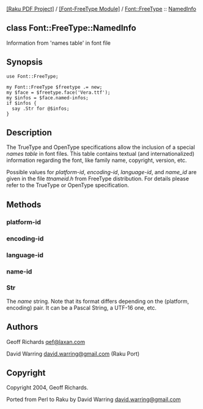 [[Raku PDF Project]](https://pdf-raku.github.io)
 / [[Font-FreeType Module]](https://pdf-raku.github.io/Font-FreeType-raku)
 / [Font::FreeType](https://pdf-raku.github.io/Font-FreeType-raku/Font/FreeType)
 :: [NamedInfo](https://pdf-raku.github.io/Font-FreeType-raku/Font/FreeType/NamedInfo)

class Font::FreeType::NamedInfo
-------------------------------

Information from 'names table' in font file

Synopsis
--------

    use Font::FreeType;

    my Font::FreeType $freetype .= new;
    my $face = $freetype.face('Vera.ttf');
    my $infos = $face.named-infos;
    if $infos {
      say .Str for @$infos;
    }

Description
-----------

The TrueType and OpenType specifications allow the inclusion of a special _names table_ in font files. This table contains textual (and internationalized) information regarding the font, like family name, copyright, version, etc.

Possible values for _platform-id_, _encoding-id_, _language-id_, and _name\_id_ are given in the file _ttnameid.h_ from FreeType distribution. For details please refer to the TrueType or OpenType specification.

Methods
-------

### platform-id

### encoding-id

### language-id

### name-id

### Str

The _name_ string. Note that its format differs depending on the (platform, encoding) pair. It can be a Pascal String, a UTF-16 one, etc.

Authors
-------

Geoff Richards <qef@laxan.com>

David Warring <david.warring@gmail.com> (Raku Port)

Copyright
---------

Copyright 2004, Geoff Richards.

Ported from Perl to Raku by David Warring <david.warring@gmail.com>

